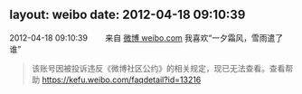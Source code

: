 layout: weibo
date: 2012-04-18 09:10:39
---
<meta name="referrer" content="no-referrer" />

2012-04-18 09:10:39  &nbsp;&nbsp;&nbsp;&nbsp;&nbsp;&nbsp; 来自 <a href="http://weibo.com/" rel="nofollow">微博 weibo.com</a>
我喜欢“一夕霜风，雪雨遣了谁”
>  该账号因被投诉违反《微博社区公约》的相关规定，现已无法查看。查看帮助 https://kefu.weibo.com/faqdetail?id=13216
